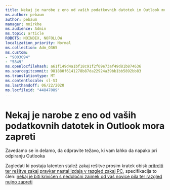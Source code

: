 ```yaml
---
title: Nekaj je narobe z eno od vaših podatkovnih datotek in Outlook mora zapreti
ms.author: pebaum
author: pebaum
manager: mnirkhe
ms.audience: Admin
ms.topic: article
ROBOTS: NOINDEX, NOFOLLOW
localization_priority: Normal
ms.collection: Adm_O365
ms.custom:
- "9003094"
- "5849"
ms.openlocfilehash: a61f149d4a1bf18c91f2f09e73af49d81b874636
ms.sourcegitcommit: 981880f6141278b87da22924a39bb1bb5892bb83
ms.translationtype: MT
ms.contentlocale: sl-SI
ms.lasthandoff: 06/22/2020
ms.locfileid: "44847089"
---
```

# <a name="something-is-wrong-with-one-of-your-data-files-and-outlook-needs-to-close"></a>Nekaj je narobe z eno od vaših podatkovnih datotek in Outlook mora zapreti

Zavedamo se in delamo, da odpravite težavo, ki vam lahko da napako pri odpiranju Outlooka

Zagledati ki postaja latenten stalež zakaj rešitve prosim kratek obisk [pritrditi ter rešitve zakaj pravkar nastal izdaja v razgled zakaj PC](https://support.microsoft.com/office/ecf61305-f84f-4e13-bb73-95a214ac1230), specifikacija to člen: [nekaj je biti krivičen s nedoločni zaimek od vaš novice pila ter razgled nujno zapreti](https://support.microsoft.com/office/a3b59934-2446-4f2a-bd25-58f88188b9b2)
